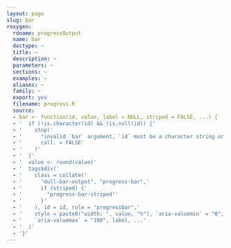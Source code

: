 ```yaml
---
layout: page
slug: bar
roxygen:
  rdname: progressOutput
  name: bar
  doctype: ~
  title: ~
  description: ~
  parameters: ~
  sections: ~
  examples: ~
  aliases: ~
  family: ~
  export: yes
  filename: progress.R
  source:
  - bar <- function(id, value, label = NULL, striped = FALSE, ...) {
  - '  if (!is.character(id) && !is.null(id)) {'
  - '    stop('
  - '      "invalid `bar` argument, `id` must be a character string or NULL",'
  - '      call. = FALSE'
  - '    )'
  - '  }'
  - '  value <- round(value)'
  - '  tags$div('
  - '    class = collate('
  - '      "dull-bar-output", "progress-bar",'
  - '      if (striped) {'
  - '        "progress-bar-striped"'
  - '      }'
  - '    ), id = id, role = "progressbar",'
  - '    style = paste0("width: ", value, "%"), `aria-valuemin` = "0",'
  - '    `aria-valuemax` = "100", label, ...'
  - '  )'
  - '}'
---
```

